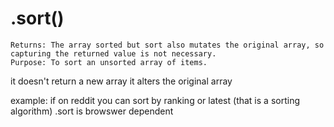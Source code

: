 # .sort()
    Returns: The array sorted but sort also mutates the original array, so capturing the returned value is not necessary.
    Purpose: To sort an unsorted array of items.

it doesn't return a new array it alters the original array 

example: 
if on reddit you can sort by ranking or latest (that is a sorting algorithm) .sort is browswer dependent 

